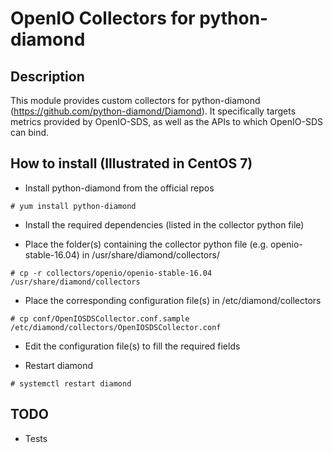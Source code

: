 # OpenIO Collectors for python-diamond

## Description

This module provides custom collectors for python-diamond (https://github.com/python-diamond/Diamond). It specifically targets metrics provided by OpenIO-SDS, as well as the APIs to which OpenIO-SDS can bind.

## How to install (Illustrated in CentOS 7)

- Install python-diamond from the official repos

```
# yum install python-diamond
```

- Install the required dependencies (listed in the collector python file)

- Place the folder(s) containing the collector python file (e.g. openio-stable-16.04) in /usr/share/diamond/collectors/

```
# cp -r collectors/openio/openio-stable-16.04 /usr/share/diamond/collectors
```

- Place the corresponding configuration file(s) in /etc/diamond/collectors

```
# cp conf/OpenIOSDSCollector.conf.sample /etc/diamond/collectors/OpenIOSDSCollector.conf
```

- Edit the configuration file(s) to fill the required fields

- Restart diamond

```
# systemctl restart diamond
```

## TODO

- Tests
